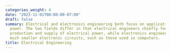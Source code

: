 ```yaml
---
categories_weight: 4
date: "2023-11-01T08:00:00-07:00"
draft: false
summary: Electrical and electronics engineering both focus on applications of electrical
  power. The two fields differ in that electrical engineers chiefly focus on the large-scale
  production and supply of electrical power, while electronics engineers focus on
  much smaller electronic circuits, such as those used in computers.
title: Electrical Engineering
---
```


